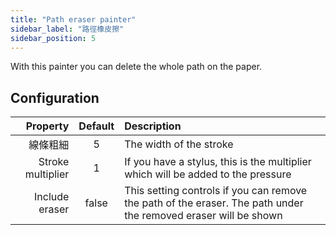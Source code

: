 ```yaml
---
title: "Path eraser painter"
sidebar_label: "路徑橡皮擦"
sidebar_position: 5
---
```



With this painter you can delete the whole path on the paper.

## Configuration

|          Property | Default | Description                                                                                                     |
| -----------------:|:-------:|:--------------------------------------------------------------------------------------------------------------- |
|              線條粗細 |    5    | The width of the stroke                                                                                         |
| Stroke multiplier |    1    | If you have a stylus, this is the multiplier which will be added to the pressure                                |
|    Include eraser |  false  | This setting controls if you can remove the path of the eraser. The path under the removed eraser will be shown |
